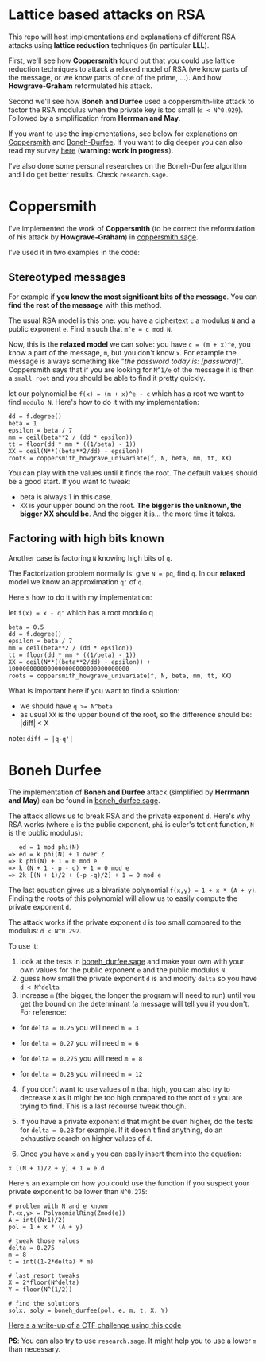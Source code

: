 # Lattice based attacks on RSA

This repo will host implementations and explanations of different RSA attacks using **lattice reduction** techniques (in particular **LLL**).

First, we'll see how **Coppersmith** found out that you could use lattice reduction techniques to attack a relaxed model of RSA (we know parts of the message, or we know parts of one of the prime, ...). And how **Howgrave-Graham** reformulated his attack.

Second we'll see how **Boneh and Durfee** used a coppersmith-like attack to factor the RSA modulus when the private key is too small (`d < N^0.929`). Followed by a simplification from **Herrman and May**.

If you want to use the implementations, see below for explanations on [Coppersmith](#coppersmith) and [Boneh-Durfee](#boneh-durfee). If you want to dig deeper you can also read my survey [here](rapport.pdf) (**warning: work in progress**).

I've also done some personal researches on the Boneh-Durfee algorithm and I do get better results. Check `research.sage`.

# Coppersmith

I've implemented the work of **Coppersmith** (to be correct the reformulation of his attack by **Howgrave-Graham**) in [coppersmith.sage](coppersmith.sage).

I've used it in two examples in the code:

## Stereotyped messages

For example if **you know the most significant bits of the message**. You can **find the rest of the message** with this method.

The usual RSA model is this one: you have a ciphertext `c` a modulus `N` and a public exponent `e`. Find `m` such that `m^e = c mod N`.

Now, this is the **relaxed model** we can solve: you have `c = (m + x)^e`, you know a part of the message, `m`, but you don't know `x`.
For example the message is always something like "*the password today is: [password]*".
Coppersmith says that if you are looking for `N^1/e` of the message it is then a `small root` and you should be able to find it pretty quickly.

let our polynomial be `f(x) = (m + x)^e - c` which has a root we want to find `modulo N`. Here's how to do it with my implementation:

```
dd = f.degree()
beta = 1
epsilon = beta / 7
mm = ceil(beta**2 / (dd * epsilon))
tt = floor(dd * mm * ((1/beta) - 1))
XX = ceil(N**((beta**2/dd) - epsilon))
roots = coppersmith_howgrave_univariate(f, N, beta, mm, tt, XX)
```

You can play with the values until it finds the root. The default values should be a good start. If you want to tweak:
* beta is always 1 in this case.
* `XX` is your upper bound on the root. **The bigger is the unknown, the bigger XX should be**. And the bigger it is... the more time it takes.

## Factoring with high bits known

Another case is factoring `N` knowing high bits of `q`.

The Factorization problem normally is: give `N = pq`, find `q`. In our **relaxed** model we know an approximation `q'` of `q`.

Here's how to do it with my implementation:

let `f(x) = x - q'` which has a root modulo q

```
beta = 0.5
dd = f.degree()
epsilon = beta / 7
mm = ceil(beta**2 / (dd * epsilon))
tt = floor(dd * mm * ((1/beta) - 1))
XX = ceil(N**((beta**2/dd) - epsilon)) + 1000000000000000000000000000000000
roots = coppersmith_howgrave_univariate(f, N, beta, mm, tt, XX)
```

What is important here if you want to find a solution:

*  we should have `q >= N^beta`
* as usual `XX` is the upper bound of the root, so the difference should be: |diff| < X

note: `diff = |q-q'|`

# Boneh Durfee

The implementation of **Boneh and Durfee** attack (simplified by **Herrmann and May**) can be found in [boneh_durfee.sage](boneh_durfee.sage). 

The attack allows us to break RSA and the private exponent `d`.
Here's why RSA works (where `e` is the public exponent, `phi` is euler's totient function, `N` is the public modulus): 
```
   ed = 1 mod phi(N)
=> ed = k phi(N) + 1 over Z
=> k phi(N) + 1 = 0 mod e
=> k (N + 1 - p - q) + 1 = 0 mod e
=> 2k [(N + 1)/2 + (-p -q)/2] + 1 = 0 mod e
```

The last equation gives us a bivariate polynomial `f(x,y) = 1 + x * (A + y)`. Finding the roots of this polynomial will allow us to easily compute the private exponent `d`.

The attack works if the private exponent `d` is too small compared to the modulus: `d < N^0.292`.

To use it:

1. look at the tests in [boneh_durfee.sage](boneh_durfee.sage) and make your own with your own values for the public exponent `e` and the public modulus `N`.
2. guess how small the private exponent `d` is and modify `delta` so you have `d < N^delta`
3. increase `m` (the bigger, the longer the program will need to run) until you get the bound on the determinant (a message will tell you if you don't. For reference: 

* for `delta = 0.26` you will need `m = 3`

* for `delta = 0.27` you will need `m = 6`

* for `delta = 0.275` you will need `m = 8`

* for `delta = 0.28` you will need `m = 12`

4. If you don't want to use values of `m` that high, you can also try to decrease `X` as it might be too high compared to the root of `x` you are trying to find. This is a last recourse tweak though.

5. If you have a private exponent `d` that might be even higher, do the tests for `delta = 0.28` for example. If it doesn't find anything, do an exhaustive search on higher values of `d`.

6. Once you have `x` and `y` you can easily insert them into the equation:

```
x [(N + 1)/2 + y] + 1 = e d
```

Here's an example on how you could use the function if you suspect your private exponent to be lower than `N^0.275`:

```
# problem with N and e known
P.<x,y> = PolynomialRing(Zmod(e))
A = int((N+1)/2)
pol = 1 + x * (A + y)

# tweak those values
delta = 0.275
m = 8
t = int((1-2*delta) * m)   

# last resort tweaks
X = 2*floor(N^delta)
Y = floor(N^(1/2))  

# find the solutions
solx, soly = boneh_durfee(pol, e, m, t, X, Y)
```

[Here's a write-up of a CTF challenge using this code](https://www.cryptologie.net/article/265/small-rsa-private-key-problem/)

**PS**: You can also try to use `research.sage`. It might help you to use a lower `m` than necessary. 